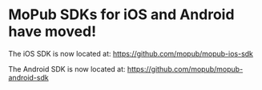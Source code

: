 # MoPub SDKs for iOS and Android have moved!

The iOS SDK is now located at: https://github.com/mopub/mopub-ios-sdk

The Android SDK is now located at: https://github.com/mopub/mopub-android-sdk
